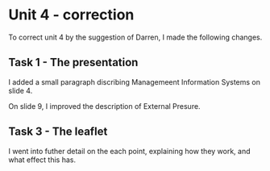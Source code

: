 Unit 4 - correction
===================

To correct unit 4 by the suggestion of Darren, I made the following changes.

Task 1 - The presentation
---------------------
I added a small paragraph discribing Managemeent Information Systems on slide 4.

On slide 9, I improved the description of External Presure.

Task 3 - The leaflet
--------------------
I went into futher detail on the each point, explaining how they work, and what effect this has.

